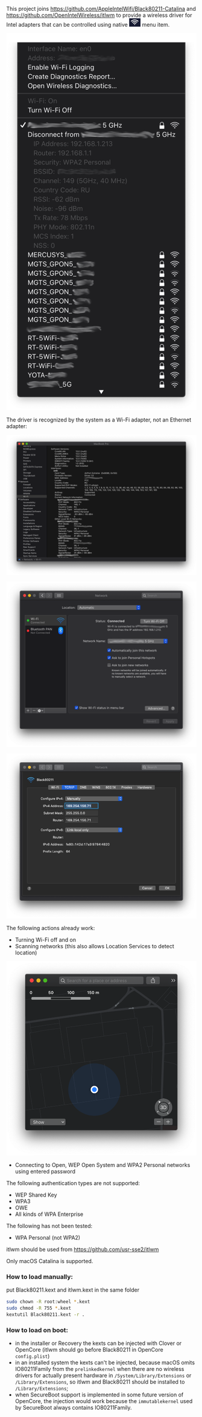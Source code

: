 This project joins https://github.com/AppleIntelWifi/Black80211-Catalina and https://github.com/OpenIntelWireless/itlwm to provide a wireless driver for Intel adapters that can be controlled using native ![AirPort](NetworkMenuIcon.png) menu item.

![menu](NetworkMenu.png) 

The driver is recognized by the system as a Wi-Fi adapter, not an Ethernet adapter:

![profiler](SystemProfiler.png)

![interfaces](NetworkInterfaces.png)

![ip](IPSettings.png)

The following actions already work:
- Turning Wi-Fi off and on
- Scanning networks (this also allows Location Services to detect location)

![maps](Maps.png)

- Connecting to Open, WEP Open System and WPA2 Personal networks using entered password

The following authentication types are not supported:
- WEP Shared Key
- WPA3
- OWE
- All kinds of WPA Enterprise

The following has not been tested:
- WPA Personal (not WPA2)

itlwm should be used from https://github.com/usr-sse2/itlwm

Only macOS Catalina is supported.

### How to load manually:
put Black80211.kext and itlwm.kext in the same folder
```bash
sudo chown -R root:wheel *.kext
sudo chmod -R 755 *.kext
kextutil Black80211.kext -r .
```

### How to load on boot:
- in the installer or Recovery the kexts can be injected with Clover or OpenCore (itlwm should go before Black80211 in OpenCore `config.plist`)
- in an installed system the kexts can't be injected, because macOS omits IO80211Family from the `prelinkedkernel` when there are no wireless drivers for actually present hardware in `/System/Library/Extensions` or `/Library/Extensions`, so itlwm and Black80211 should be installed to `/Library/Extensions`;
- when SecureBoot support is implemented in some future version of OpenCore, the injection would work because the `immutablekernel` used by SecureBoot always contains IO80211Family.
